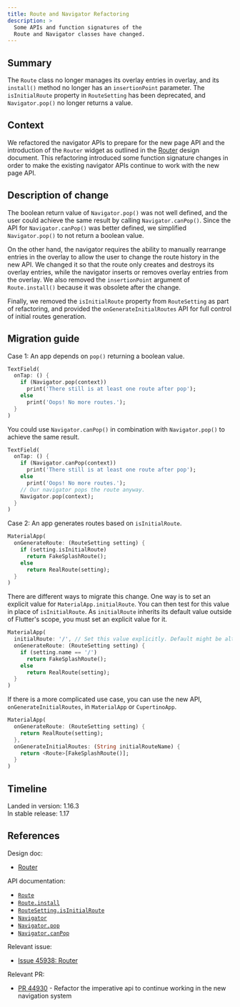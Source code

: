 ```yaml
---
title: Route and Navigator Refactoring
description: >
  Some APIs and function signatures of the
  Route and Navigator classes have changed.
---
```


## Summary

The `Route` class no longer manages its overlay entries in overlay,
and its `install()` method no longer has an `insertionPoint` parameter.
The `isInitialRoute` property in `RouteSetting` has been deprecated,
and `Navigator.pop()` no longer returns a value.

## Context

We refactored the navigator APIs to prepare for the new page API
and the introduction of the `Router` widget as outlined in
the [Router][] design document.
This refactoring introduced some function signature changes
in order to make the existing navigator APIs continue to work
with the new page API.

## Description of change

The boolean return value of `Navigator.pop()` was not well
defined, and the user could achieve the same result by calling
`Navigator.canPop()`.
Since the API for `Navigator.canPop()` was better defined,
we simplified `Navigator.pop()` to not return a boolean value.

On the other hand, the navigator requires the ability
to manually rearrange entries in the overlay to allow
the user to change the route history in the new API.
We changed it so that the route only creates and destroys
its overlay entries, while the navigator inserts or
removes overlay entries from the overlay.
We also removed the `insertionPoint` argument of
`Route.install()` because it was obsolete after the change.

Finally, we removed the `isInitialRoute` property from
`RouteSetting` as part of refactoring, and provided the
`onGenerateInitialRoutes` API for full control of
initial routes generation.

## Migration guide

Case 1: An app depends on `pop()` returning a boolean value.

```dart
TextField(
  onTap: () {
    if (Navigator.pop(context))
      print('There still is at least one route after pop');
    else
      print('Oops! No more routes.');
  }
)
```

You could use `Navigator.canPop()` in combination with
`Navigator.pop()` to achieve the same result.

```dart
TextField(
  onTap: () {
    if (Navigator.canPop(context))
      print('There still is at least one route after pop');
    else
      print('Oops! No more routes.');
    // Our navigator pops the route anyway.
    Navigator.pop(context);
  }
)
```

Case 2: An app generates routes based on `isInitialRoute`.

```dart
MaterialApp(
  onGenerateRoute: (RouteSetting setting) {
    if (setting.isInitialRoute)
      return FakeSplashRoute();
    else
      return RealRoute(setting);
  }
)
```

There are different ways to migrate this change.
One way is to set an explicit value for `MaterialApp.initialRoute`.
You can then test for this value in place of `isInitialRoute`.
As `initialRoute` inherits its default value outside of Flutter's scope,
you must set an explicit value for it.

```dart
MaterialApp(
  initialRoute: '/', // Set this value explicitly. Default might be altered.
  onGenerateRoute: (RouteSetting setting) {
    if (setting.name == '/')
      return FakeSplashRoute();
    else
      return RealRoute(setting);
  }
)
```

If there is a more complicated use case,
you can use the new API, `onGenerateInitialRoutes`,
in `MaterialApp` or `CupertinoApp`.

```dart
MaterialApp(
  onGenerateRoute: (RouteSetting setting) {
    return RealRoute(setting);
  },
  onGenerateInitialRoutes: (String initialRouteName) {
    return <Route>[FakeSplashRoute()];
  }
)
```

## Timeline

Landed in version: 1.16.3<br>
In stable release: 1.17

## References

Design doc:

* [Router][]

API documentation:

* [`Route`][]
* [`Route.install`][]
* [`RouteSetting.isInitialRoute`][]
* [`Navigator`][]
* [`Navigator.pop`][]
* [`Navigator.canPop`][]

Relevant issue:

* [Issue 45938: Router][]

Relevant PR:

* [PR 44930][] - Refactor the imperative api to continue working in the new navigation system


[Issue 45938: Router]: {{site.repo.flutter}}/issues/45938
[`Navigator`]: {{site.api}}/flutter/widgets/Navigator-class.html
[`Navigator.pop`]: {{site.api}}/flutter/widgets/Navigator/pop.html
[`Navigator.canPop`]: {{site.api}}/flutter/widgets/Navigator/canPop.html
[Router]: /go/navigator-with-router
[PR 44930]: {{site.repo.flutter}}/pull/44930
[`Route`]: {{site.api}}/flutter/widgets/Route-class.html
[`Route.install`]: {{site.api}}/flutter/widgets/Route/install.html
[`RouteSetting.isInitialRoute`]: {{site.api}}/flutter/widgets/RouteSettings/isInitialRoute.html
